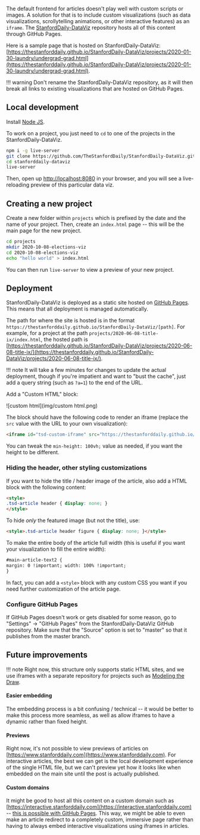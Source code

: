 
The default frontend for articles doesn't play well with custom scripts or images. A solution for that is to include custom visualizations (such as data visualizations, scrollytelling animations, or other interactive features) as an `iframe`. The [StanfordDaily-DataViz](https://github.com/TheStanfordDaily/StanfordDaily-DataViz) repository hosts all of this content through GitHub Pages.

Here is a sample page that is hosted on StanfordDaily-DataViz: [https://thestanforddaily.github.io/StanfordDaily-DataViz/projects/2020-01-30-laundry/undergrad-grad.html](https://thestanforddaily.github.io/StanfordDaily-DataViz/projects/2020-01-30-laundry/undergrad-grad.html).

!!! warning
    Don't rename the StanfordDaily-DataViz repository, as it will then break all links to existing visualizations that are hosted on GitHub Pages.


## Local development

Install [Node JS](https://nodejs.org/en/).

To work on a project, you just need to `cd` to one of the projects in the StanfordDaily-DataViz.

```bash
npm i -g live-server
git clone https://github.com/TheStanfordDaily/StanfordDaily-DataViz.git
cd stanforddaily-dataviz
live-server
```

Then, open up [http://localhost:8080](http://localhost:8080) in your browser, and you will see a live-reloading preview of this particular data viz.

## Creating a new project

Create a new folder within `projects` which is prefixed by the date and the name of your project. Then, create an `index.html` page -- this will be the main page for the new project.

```bash
cd projects
mkdir 2020-10-08-elections-viz
cd 2020-10-08-elections-viz
echo "hello world" > index.html
```

You can then run `live-server` to view a preview of your new project.

## Deployment

StanfordDaily-DataViz is deployed as a static site hosted on [GitHub Pages](https://pages.github.com/). This means that all deployment is managed automatically.

The path for where the site is hosted is in the format `https://thestanforddaily.github.io/StanfordDaily-DataViz/[path]`. For example, for a project at the path `projects/2020-06-08-title-ix/index.html`, the hosted path is [https://thestanforddaily.github.io/StanfordDaily-DataViz/projects/2020-06-08-title-ix/](https://thestanforddaily.github.io/StanfordDaily-DataViz/projects/2020-06-08-title-ix/).

!!! note
    It will take a few minutes for changes to update the actual deployment, though if you're impatient and want to "bust the cache", just add a query string (such as `?a=1`) to the end of the URL.

Add a "Custom HTML" block:

![custom html](img/custom html.png)

The block should have the following code to render an iframe (replace the `src` value with the URL to your own visualization):

```html
<iframe id="tsd-custom-iframe" src="https://thestanforddaily.github.io/StanfordDaily-DataViz/projects/2020-06-08-title-ix/index.html" style="border: 0; width: 100%; min-height: 100vh;"></iframe>
```

You can tweak the `min-height: 100vh;` value as needed, if you want the height to be different.

### Hiding the header, other styling customizations

If you want to hide the title / header image of the article, also add a HTML block with the following content:

```html
<style>
.tsd-article header { display: none; }
</style>
```

To hide *only* the featured image (but not the title), use:

```html
<style>.tsd-article header figure { display: none; }</style>
```

To make the entire body of the article full width (this is useful if you want your visualization to fill the entire width):

```html
#main-article-text2 {
margin: 0 !important; width: 100% !important;
}
```

In fact, you can add a `<style>` block with any custom CSS you want if you need further customization of the article page.

### Configure GitHub Pages

If GitHub Pages doesn't work or gets disabled for some reason, go to "Settings" -> "GitHub Pages" from the StanfordDaily-DataViz GitHub repository. Make sure that the "Source" option is set to "master" so that it publishes from the master branch.

## Future improvements

!!! note
    Right now, this structure only supports static HTML sites, and we use iframes with a separate repository for projects such as [Modeling the Draw](https://github.com/TheStanfordDaily/modeling-the-draw).

#### Easier embedding

The embedding process is a bit confusing / technical -- it would be better to make this process more seamless, as well as allow iframes to have a dynamic rather than fixed height.

#### Previews

Right now, it's not possible to view previews of articles on [https://www.stanforddaily.com](https://www.stanforddaily.com). For interactive articles, the best we can get is the local development experience of the single HTML file, but we can't preview yet how it looks like when embedded on the main site until the post is actually published.

#### Custom domains

It might be good to host all this content on a custom domain such as [https://interactive.stanforddaily.com](https://interactive.stanforddaily.com) -- [this is possible with GitHub Pages](https://help.github.com/en/github/working-with-github-pages/configuring-a-custom-domain-for-your-github-pages-site). This way, we might be able to even make an article redirect to a completely custom, immersive page rather than having to always embed interactive visualizations using iframes in articles.
